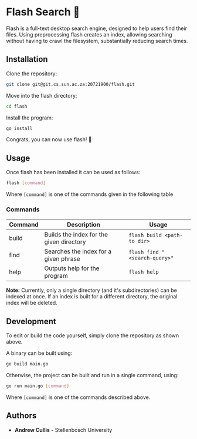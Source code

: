 # Flash Search 🔦

Flash is a full-text desktop search engine, designed to help users find their files. Using preprocessing flash creates an index, allowing searching without having to crawl the filesystem, substantially reducing search times.

## Installation
Clone the repository:
```sh
git clone git@git.cs.sun.ac.za:20721900/flash.git
```

Move into the flash directory:
```sh
cd flash
```

Install the program:
```sh
go install
```

Congrats, you can now use flash! 🎉

## Usage
Once flash has been installed it can be used as follows:
```sh
flash [command]
```

Where `[command]` is one of the commands given in the following table


### Commands
| Command | Description                              | Usage                         |
|---------|------------------------------------------|-------------------------------|
| build   | Builds the index for the given directory | `flash build <path-to dir>`   |
| find    | Searches the index for a given phrase    | `flash find "<search-query>"` |
| help    | Outputs help for the program             | `flash help`                  |

**Note:** Currently, only a single directory (and it's subdirectories) can be indexed at once. If an index is built for a different directory, the original index will be deleted. 

## Development
To edit or build the code yourself, simply clone the repository as shown above.

A binary can be built using:
```sh
go build main.go
```

Otherwise, the project can be built and run in a single command, using:
```sh
go run main.go [command]
```
Where `[command]` is one of the commands described above.

## Authors
- **Andrew Cullis** - Stellenbosch University   
